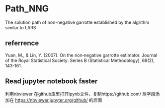 # Path_NNG
The solution path of non-negative garrotte  established by the algrithm similar to LARS


## referrence 
Yuan, M., & Lin, Y. (2007). On the non‐negative garrotte estimator. Journal of the Royal Statistical Society: Series B (Statistical Methodology), 69(2), 143-161.


## Read jupyter notebook faster
利用nbviewer
在github库里打开ipynb文件，复制https://github.com/ 后字段添加在 https://nbviewer.jupyter.org/github/ 的后面

